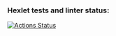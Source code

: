 ### Hexlet tests and linter status:
[![Actions Status](https://github.com/jop221/frontend-project-46/actions/workflows/hexlet-check.yml/badge.svg)](https://github.com/jop221/frontend-project-46/actions)